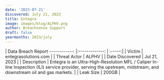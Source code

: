 ```yaml
---
date: '2023-07-21'
discovered: July 21, 2023
title: Entegra
image: images/blog/ALPHV.png
author: Breachsense Support
draft: false
yearmonths: 2023/july
---
```



| Data Breach Report
------------:     |:-------------:    | :-----:|
| Victim      | entegrasolutions.com      | 
| Threat Actor      | ALPHV      | 
| Date Discovered      | Jul 21, 2023      | 
| Description      | Entegra is an Ultra-High-Resolution MFL / Caliper In-line Inspection (ILI) service provider, serving the upstream, midstream, and downstream oil and gas markets.      | 
| Leak Size      | 200GB      | 

